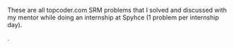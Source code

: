 These are all topcoder.com SRM problems that I solved and discussed with my mentor while doing an internship at Spyhce (1 problem per internship day).

.
